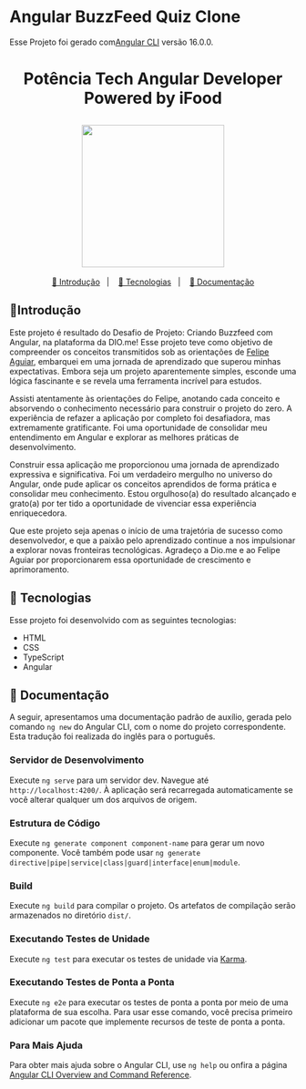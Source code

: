 # Angular BuzzFeed Quiz Clone

Esse Projeto foi gerado com[Angular CLI](https://github.com/angular/angular-cli) versão 16.0.0.

<h1 align="center">Potência Tech Angular Developer Powered by iFood </h1>
<h2 align="center"><img src="./src/assets/potência-tech-angular-developer-powered-by-iFood.webp" width="250px"></h2>

<p align="center">
<a href="#-introdução">📜 Introdução</a>&nbsp;&nbsp;&nbsp;|&nbsp;&nbsp;&nbsp;
<a href="#-tecnologias">🚀 Tecnologias</a>&nbsp;&nbsp;&nbsp;|&nbsp;&nbsp;&nbsp;
<a href="#-documentação">📝 Documentação</a>
</p>

## 📜Introdução
Este projeto é resultado do Desafio de Projeto: Criando Buzzfeed com Angular, na plataforma da DIO.me! Esse projeto teve como objetivo de compreender os conceitos transmitidos sob as orientações de [Felipe Aguiar](https://github.com/felipeAguiarCode), embarquei em uma jornada de aprendizado que superou minhas expectativas. Embora seja um projeto aparentemente simples, esconde uma lógica fascinante e se revela uma ferramenta incrível para estudos.

Assisti atentamente às orientações do Felipe, anotando cada conceito e absorvendo o conhecimento necessário para construir o projeto do zero. A experiência de refazer a aplicação por completo foi desafiadora, mas extremamente gratificante.  Foi uma oportunidade de consolidar meu entendimento em Angular e explorar as melhores práticas de desenvolvimento.

Construir essa aplicação me proporcionou uma jornada de aprendizado expressiva e significativa. Foi um verdadeiro mergulho no universo do Angular, onde pude aplicar os conceitos aprendidos de forma prática e consolidar meu conhecimento. Estou orgulhoso(a) do resultado alcançado e grato(a) por ter tido a oportunidade de vivenciar essa experiência enriquecedora.

Que este projeto seja apenas o início de uma trajetória de sucesso como desenvolvedor, e que a paixão pelo aprendizado continue a nos impulsionar a explorar novas fronteiras tecnológicas. Agradeço a Dio.me e ao Felipe Aguiar por proporcionarem essa oportunidade de crescimento e aprimoramento.

## 🚀 Tecnologias

Esse projeto foi desenvolvido com as seguintes tecnologias:

- HTML
- CSS
- TypeScript
- Angular 

## 📝 Documentação

A seguir, apresentamos uma documentação padrão de auxílio, gerada pelo comando `ng new` do Angular CLI, com o nome do projeto correspondente. Esta tradução foi realizada do inglês para o português.

### Servidor de Desenvolvimento

Execute `ng serve` para um servidor dev. Navegue até `http://localhost:4200/`. À aplicação será recarregada automaticamente se você alterar qualquer um dos arquivos de origem.

### Estrutura de Código

Execute `ng generate component component-name` para gerar um novo componente. Você também pode usar `ng generate directive|pipe|service|class|guard|interface|enum|module`.

### Build

Execute `ng build` para compilar o projeto. Os artefatos de compilação serão armazenados no diretório `dist/`.

### Executando Testes de Unidade

Execute `ng test` para executar os testes de unidade via [Karma](https://karma-runner.github.io).

###  Executando Testes de Ponta a Ponta

Execute `ng e2e` para executar os testes de ponta a ponta por meio de uma plataforma de sua escolha. Para usar esse comando, você precisa primeiro adicionar um pacote que implemente recursos de teste de ponta a ponta.

### Para Mais Ajuda

Para obter mais ajuda sobre o Angular CLI, use `ng help` ou onfira a página [Angular CLI Overview and Command Reference](https://angular.io/cli).
